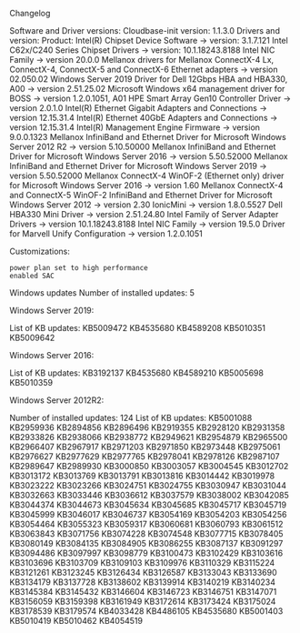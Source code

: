 Changelog

Software and Driver versions:
Cloudbase-init version: 1.1.3.0
Drivers and version:
Product: Intel(R) Chipset Device Software -> version: 3.1.7.121
Intel C62x/C240 Series Chipset Drivers -> version: 10.1.18243.8188
Intel NIC Family -> version 20.0.0
Mellanox drivers for Mellanox ConnectX-4 Lx, ConnectX-4, ConnectX-5 and ConnectX-6 Ethernet adapters -> version 02.050.02
Windows Server 2019 Driver for Dell 12Gbps HBA and HBA330, A00 -> version 2.51.25.02
Microsoft Windows x64 management driver for BOSS -> version 1.2.0.1051, A01
HPE Smart Array Gen10 Controller Driver -> version 2.0.1.0
Intel(R) Ethernet Gigabit Adapters and Connections -> version 12.15.31.4
Intel(R) Ethernet 40GbE Adapters and Connections -> version 12.15.31.4
Intel(R) Management Engine Firmware -> version 9.0.0.1323
Mellanox InfiniBand and Ethernet Driver for Microsoft Windows Server 2012 R2 -> version 5.10.50000
Mellanox InfiniBand and Ethernet Driver for Microsoft Windows Server 2016 -> version 5.50.52000
Mellanox InfiniBand and Ethernet Driver for Microsoft Windows Server 2019 -> version 5.50.52000
Mellanox ConnectX-4 WinOF-2 (Ethernet only) driver for Microsoft Windows Server 2016 -> version 1.60
Mellanox ConnectX-4 and ConnectX-5 WinOF-2 InfiniBand and Ethernet Driver for Microsoft Windows Server 2012 -> version 2.30
IonicMini -> version 1.8.0.5527
Dell HBA330 Mini Driver -> version 2.51.24.80
Intel Family of Server Adapter Drivers -> version 10.1.18243.8188
Intel NIC Family -> version 19.5.0
Driver for Marvell Unify Configuration -> version 1.2.0.1051

Customizations:

    power plan set to high performance
    enabled SAC

Windows updates
Number of installed updates: 5

Windows Server 2019:

List of KB updates: KB5009472 KB4535680 KB4589208 KB5010351 KB5009642

Windows Server 2016:

List of KB updates: KB3192137 KB4535680 KB4589210 KB5005698 KB5010359

Windows Server 2012R2:

Number of installed updates: 124
List of KB updates: KB5001088 KB2959936 KB2894856 KB2896496 KB2919355 KB2928120 KB2931358 KB2933826 KB2938066 KB2938772 KB2949621 KB2954879 
KB2965500 KB2966407 KB2967917 KB2971203 KB2971850 KB2973448 KB2975061 KB2976627 KB2977629 KB2977765 KB2978041 KB2978126 KB2987107 KB2989647 
KB2989930 KB3000850 KB3003057 KB3004545 KB3012702 KB3013172 KB3013769 KB3013791 KB3013816 KB3014442 KB3019978 KB3023222 KB3023266 KB3024751 
KB3024755 KB3030947 KB3031044 KB3032663 KB3033446 KB3036612 KB3037579 KB3038002 KB3042085 KB3044374 KB3044673 KB3045634 KB3045685 KB3045717 
KB3045719 KB3045999 KB3046017 KB3046737 KB3054169 KB3054203 KB3054256 KB3054464 KB3055323 KB3059317 KB3060681 KB3060793 KB3061512 KB3063843 
KB3071756 KB3074228 KB3074548 KB3077715 KB3078405 KB3080149 KB3084135 KB3084905 KB3086255 KB3087137 KB3091297 KB3094486 KB3097997 KB3098779 
KB3100473 KB3102429 KB3103616 KB3103696 KB3103709 KB3109103 KB3109976 KB3110329 KB3115224 KB3121261 KB3123245 KB3126434 KB3126587 KB3133043 
KB3133690 KB3134179 KB3137728 KB3138602 KB3139914 KB3140219 KB3140234 KB3145384 KB3145432 KB3146604 KB3146723 KB3146751 KB3147071 KB3156059 
KB3159398 KB3161949 KB3172614 KB3173424 KB3175024 KB3178539 KB3179574 KB4033428 KB4486105 KB4535680 KB5001403 KB5010419 KB5010462 KB4054519

